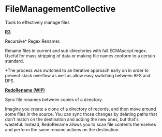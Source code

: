 # FileManagementCollective
Tools to effectively manage files

[**R3**](https://github.com/978-9-17-637879-3/R3)

Recursive* Regex Renamer.

Rename files in current and sub-directories with full ECMAscript regex. Useful for mass stripping of data or making file names conform to a certain standard.

*The process was switched to an iterative approach early on in order to prevent stack overflow as well as allow easy switching between BFS and DFS.

[**RedoRename (WIP)**](https://github.com/978-9-17-637879-3/RedoRename)

Sync file renames between copies of a directory.

Imagine you create a clone of a directory of records, and then move around some files in the source. You can sync those changes by deleting paths that don't match on the destination and adding the new ones, but that's wasteful. Instead, RedoRename allows you to scan file contents themselves and perform the same rename actions on the destination.
